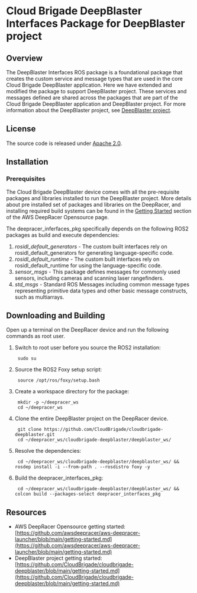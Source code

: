 # Cloud Brigade DeepBlaster Interfaces Package for DeepBlaster project

## Overview

The DeepBlaster Interfaces ROS package is a foundational package that creates the custom service and message types that are used in the core Cloud Brigade DeepBlaster application. Here we have extended and modified the package to support DeepBlaster project. These services and messages defined are shared across the packages that are part of the Cloud Brigade DeepBlaster application and DeepBlaster project. For more information about the DeepBlaster project, see [DeepBlaster project](https://github.com/CloudBrigade/cloudbrigade-deepblaster).

## License

The source code is released under [Apache 2.0](https://www.apache.org/licenses/LICENSE-2.0).

## Installation

### Prerequisites

The Cloud Brigade DeepBlaster device comes with all the pre-requisite packages and libraries installed to run the DeepBlaster project. More details about pre installed set of packages and libraries on the DeepRacer, and installing required build systems can be found in the [Getting Started](https://github.com/awsdeepracer/aws-deepracer-launcher/blob/main/getting-started.md) section of the AWS DeepRacer Opensource page.

The deepracer_inferfaces_pkg specifically depends on the following ROS2 packages as build and execute dependencies:

1. *rosidl_default_generators* - The custom built interfaces rely on rosidl_default_generators for generating language-specific code.
2. *rosidl_default_runtime* - The custom built interfaces rely on rosidl_default_runtime for using the language-specific code.
3. *sensor_msgs* - This package defines messages for commonly used sensors, including cameras and scanning laser rangefinders.
4. *std_msgs* - Standard ROS Messages including common message types representing primitive data types and other basic message constructs, such as multiarrays.



## Downloading and Building

Open up a terminal on the DeepRacer device and run the following commands as root user.

1. Switch to root user before you source the ROS2 installation:

        sudo su

1. Source the ROS2 Foxy setup script:

        source /opt/ros/foxy/setup.bash

1. Create a workspace directory for the package:

        mkdir -p ~/deepracer_ws
        cd ~/deepracer_ws

1. Clone the entire DeepBlaster project on the DeepRacer device.

        git clone https://github.com/CloudBrigade/cloudbrigade-deepblaster.git
        cd ~/deepracer_ws/cloudbrigade-deepblaster/deepblaster_ws/

1. Resolve the dependencies:

        cd ~/deepracer_ws/cloudbrigade-deepblaster/deepblaster_ws/ && rosdep install -i --from-path . --rosdistro foxy -y

1. Build the deepracer_interfaces_pkg:

        cd ~/deepracer_ws/cloudbrigade-deepblaster/deepblaster_ws/ && colcon build --packages-select deepracer_interfaces_pkg

## Resources

* AWS DeepRacer Opensource getting started: [https://github.com/awsdeepracer/aws-deepracer-launcher/blob/main/getting-started.md](https://github.com/awsdeepracer/aws-deepracer-launcher/blob/main/getting-started.md)
* DeepBlaster project getting started: [https://github.com/CloudBrigade/cloudbrigade-deepblaster/blob/main/getting-started.md](https://github.com/CloudBrigade/cloudbrigade-deepblaster/blob/main/getting-started.md)
